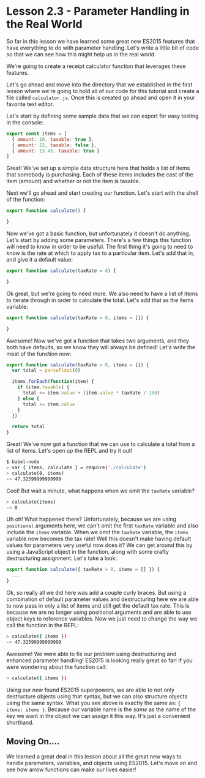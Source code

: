 # Lesson 2.3 - Parameter Handling in the Real World

So far in this lesson we have learned some great new ES2015 features that
have everything to do with parameter handling. Let's write a little bit of code
so that we can see how this might help us in the real world.

We're going to create a receipt calculator function that leverages these features.

Let's go ahead and move into the directory that we established in the first
lesson where we're going to hold all of our code for this tutorial and create
a file called `calculator.js`. Once this is created go ahead and open it in your
favorite text editor.

Let's start by defining some sample data that we can export for easy testing
in the console:

```js
export const items = [
  { amount: 10, taxable: true },
  { amount: 22, taxable: false },
  { amount: 13.45, taxable: true }
]
```

Great! We've set up a simple data structure here that holds a list of items
that somebody is purchasing. Each of these items includes the cost of the
item (amount) and whether or not the item is taxable.

Next we'll go ahead and start creating our function. Let's start with the
shell of the function:

```js
export function calculate() {

}
```

Now we've got a basic function, but unfortunately it doesn't do anything. Let's
start by adding some parameters. There's a few things this function will need
to know in order to be useful. The first thing it's going to need to know is
the rate at which to apply tax to a particular item. Let's add that in, and
give it a default value:

```js
export function calculate(taxRate = 8) {

}
```

Ok great, but we're going to need more. We also need to have a list of items
to iterate through in order to calculate the total. Let's add that as the
items variable:

```js
export function calculate(taxRate = 8, items = []) {

}
```

Awesome! Now we've got a function that takes two arguments, and they both have
defaults, so we know they will always be defined! Let's write the meat of the
function now:

```js
export function calculate(taxRate = 8, items = []) {
  var total = parseFloat(0)

  items.forEach(function(item) {
    if (item.taxable) {
      total += item.value + (item.value * taxRate / 100)
    } else {
      total += item.value
    }
  })

  return total
}
```

Great! We've now got a function that we can use to calculate a total from a
list of items. Let's open up the REPL and try it out!

```bash
$ babel-node
> var { items, calculate } = require('./calculate')
> calculate(8, items)
-> 47.32599999999999
```

Cool! But wait a minute, what happens when we omit the `taxRate` variable?

```bash
> calculate(items)
-> 0
```

Uh oh! What happened there? Unfortunately, because we are using `positional`
arguments here, we can't omit the first `taxRate` variable and also include
the `items` variable. When we omit the `taxRate` variable, the `items` variable
now becomes the tax rate! Well this doesn't make having default values for
parameters very useful now does it? We can get around this by using a JavaScript
object in the function, along with some crafty destructuring assignment. Let's
take a look:

```js
export function calculate({ taxRate = 8, items = [] }) {
  ...
}
```

Ok, so really all we did here was add a couple curly braces. But using a combination
of default parameter values and destructuring here we are able to now pass in
only a list of items and still get the default tax rate. This is because we
are no longer using positional arguments and are able to use object keys to
reference variables. Now we just need to change the way we call the function
in the REPL:

```bash
> calculate({ items })
-> 47.32599999999999
```

Awesome! We were able to fix our problem using destructuring and enhanced
parameter handling! ES2015 is looking really great so far! If you were
wondering about the function call:

```bash
> calculate({ items })
```

Using our new found ES2015 superpowers, we are able to not only destructure
objects using that syntax, but we can also structure objects using the same
syntax. What you see above is exactly the same as: `{ items: items }`. Because
our variable name is the *same* as the name of the key we want in the object
we can assign it this way. It's just a convenient shorthand.

## Moving On....

We learned a great deal in this lesson about all the great new ways to handle
parameters, variables, and objects using ES2015. Let's move on and see how
arrow functions can make our lives easier!

